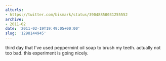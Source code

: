 ```yaml
---
alturls:
- https://twitter.com/bismark/status/39048850031255552
archive:
- 2011-02
date: '2011-02-19T19:49:05+00:00'
slug: '1298144945'
---
```


third day that I've used peppermint oil soap to brush my teeth. actually not too bad. this experiment is going nicely.

